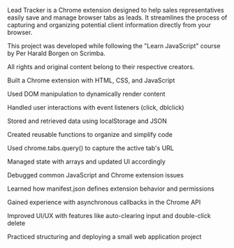 
Lead Tracker is a Chrome extension designed to help sales representatives easily save and manage browser tabs as leads. It streamlines the process of capturing and organizing potential client information directly from your browser.

This project was developed while following the "Learn JavaScript" course by Per Harald Borgen on Scrimba.

All rights and original content belong to their respective creators.

Built a Chrome extension with HTML, CSS, and JavaScript

Used DOM manipulation to dynamically render content

Handled user interactions with event listeners (click, dblclick)

Stored and retrieved data using localStorage and JSON

Created reusable functions to organize and simplify code

Used chrome.tabs.query() to capture the active tab's URL

Managed state with arrays and updated UI accordingly

Debugged common JavaScript and Chrome extension issues

Learned how manifest.json defines extension behavior and permissions

Gained experience with asynchronous callbacks in the Chrome API

Improved UI/UX with features like auto-clearing input and double-click delete

Practiced structuring and deploying a small web application project
